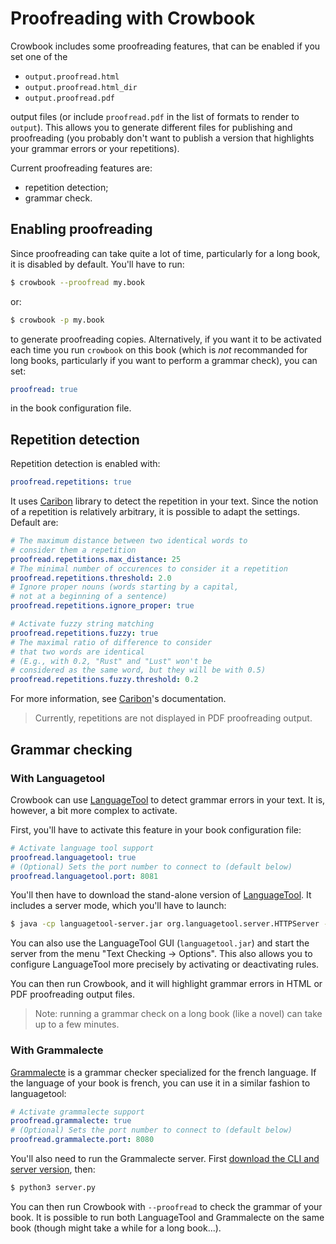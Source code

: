 # Proofreading with Crowbook

Crowbook includes some proofreading features, that can be enabled if you set one of the

* `output.proofread.html`
* `output.proofread.html_dir`
* `output.proofread.pdf`

output files (or include `proofread.pdf` in the list of formats to render to `output`).
This allows you to generate different files for publishing and proofreading (you probably don't want to publish a version that highlights your grammar errors or your repetitions).

Current proofreading features are:

* repetition detection;
* grammar check.

## Enabling proofreading

Since proofreading can take quite a lot of time, particularly for a long book, it is disabled by default.
You'll have to run:

```bash
$ crowbook --proofread my.book
```

or:

```bash
$ crowbook -p my.book
```

to generate proofreading copies.
Alternatively, if you want it to be activated each time you run `crowbook` on this book (which is *not* recommanded for long books, particularly if you want to perform a grammar check), you can set:

```yaml
proofread: true
```

in the book configuration file.

## Repetition detection 

Repetition detection is enabled with:

```yaml
proofread.repetitions: true
```

It uses
[Caribon](https://github.com/lise-henry/caribon)
library to detect the repetition in your text.
Since the notion of a repetition is relatively arbitrary, it is possible to adapt the settings.
Default are:

```yaml
# The maximum distance between two identical words to
# consider them a repetition 
proofread.repetitions.max_distance: 25
# The minimal number of occurences to consider it a repetition
proofread.repetitions.threshold: 2.0
# Ignore proper nouns (words starting by a capital,
# not at a beginning of a sentence)
proofread.repetitions.ignore_proper: true

# Activate fuzzy string matching
proofread.repetitions.fuzzy: true
# The maximal ratio of difference to consider
# that two words are identical
# (E.g., with 0.2, "Rust" and "Lust" won't be
# considered as the same word, but they will be with 0.5)
proofread.repetitions.fuzzy.threshold: 0.2
```

For more information, see
[Caribon](https://github.com/lise-henry/caribon)'s
documentation.


> Currently, repetitions are not displayed in PDF proofreading output.

## Grammar checking

### With Languagetool

Crowbook can use
[LanguageTool](https://languagetool.org/)
to detect grammar errors in your text.
It is, however, a bit more complex to activate. 

First, you'll have to activate this feature in your book configuration file:

```yaml
# Activate language tool support
proofread.languagetool: true
# (Optional) Sets the port number to connect to (default below)
proofread.languagetool.port: 8081
```

You'll then have to download the stand-alone version of
[LanguageTool](https://languagetool.org/).
It includes a server mode, which you'll have to launch:

```bash
$ java -cp languagetool-server.jar org.languagetool.server.HTTPServer --port 8081
```

You can also use the LanguageTool GUI (`languagetool.jar`) and start the server from the menu "Text Checking -> Options".
This also allows you to configure LanguageTool more precisely by activating or deactivating rules.

You can then run Crowbook, and it will highlight grammar errors in HTML or PDF proofreading output files.

> Note: running a grammar check on a long book (like a novel) can take
> up to a few minutes.

### With Grammalecte

[Grammalecte](http://grammalecte.net/) is a grammar checker specialized for the french language.
If the language of your book is french, you can use it in a similar fashion to languagetool: 

```yaml
# Activate grammalecte support
proofread.grammalecte: true
# (Optional) Sets the port number to connect to (default below)
proofread.grammalecte.port: 8080
```

You'll also need to run the Grammalecte server.
First [download the CLI and server version](https://www.dicollecte.org/#download_div), then:

```bash
$ python3 server.py
```

You can then run Crowbook with `--proofread` to check the grammar of your book.
It is possible to run both LanguageTool and Grammalecte on the same book (though might take a while for a long book...).
